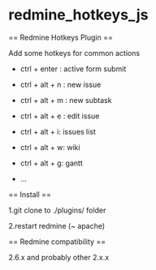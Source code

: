 # redmine_hotkeys_js
== Redmine Hotkeys Plugin ==

Add some hotkeys for common actions

* ctrl + enter : active form submit

* ctrl + alt + n : new issue

* ctrl + alt + m : new subtask

* ctrl + alt + e : edit issue

* ctrl + alt + i: issues list

* ctrl + alt + w: wiki

* ctrl + alt + g: gantt

* ...

== Install ==

1.git clone to ./plugins/ folder

2.restart redmine (~ apache)

== Redmine compatibility ==

2.6.x and probably other 2.x.x